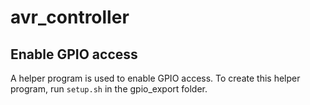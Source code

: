 avr_controller
==============

## Enable GPIO access
A helper program is used to enable GPIO access. To create this helper program, run `setup.sh` in the gpio_export folder.
